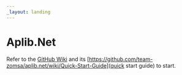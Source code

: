 ```yaml
---
_layout: landing
---
```


# Aplib.Net

Refer to the [GitHub Wiki](https://github.com/team-zomsa/aplib.net/wiki) and its [https://github.com/team-zomsa/aplib.net/wiki/Quick-Start-Guide](quick start guide) to start.